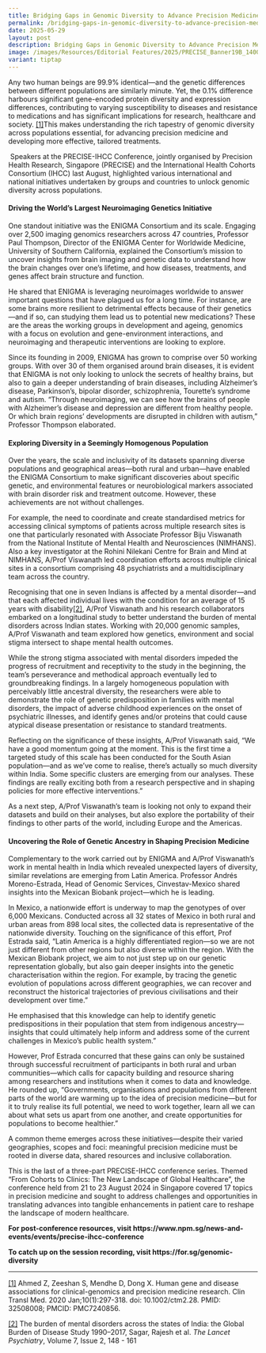 ```yaml
---
title: Bridging Gaps in Genomic Diversity to Advance Precision Medicine
permalink: /bridging-gaps-in-genomic-diversity-to-advance-precision-medicine/
date: 2025-05-29
layout: post
description: Bridging Gaps in Genomic Diversity to Advance Precision Medicine
image: /images/Resources/Editorial Features/2025/PRECISE_Banner19B_1400x800.jpg
variant: tiptap
---
```

<p>Any two human beings are 99.9% identical—and the genetic differences between
different populations are similarly minute. Yet, the 0.1% difference harbours
significant gene-encoded protein diversity and expression differences,
contributing to varying susceptibility to diseases and resistance to medications
and has significant implications for research, healthcare and society.
<a href="#_ftn1" rel="noopener noreferrer nofollow" target="_blank">[1]</a>This makes understanding the rich tapestry of genomic diversity
across populations essential, for advancing precision medicine and developing
more effective, tailored treatments.</p>
<p>&nbsp;Speakers at the PRECISE-IHCC Conference, jointly organised by Precision
Health Research, Singapore (PRECISE) and the International Health Cohorts
Consortium (IHCC) last August, highlighted various international and national
initiatives undertaken by groups and countries to unlock genomic diversity
across populations.&nbsp;</p>
<h4><strong>Driving the World’s Largest Neuroimaging Genetics Initiative</strong></h4>
<p>One standout initiative was the ENIGMA Consortium and its scale. Engaging
over 2,500 imaging genomics researchers across 47 countries, Professor
Paul Thompson, Director of the ENIGMA Center for Worldwide Medicine, University
of Southern California, explained the Consortium’s mission to uncover insights
from brain imaging and genetic data to understand how the brain changes
over one’s lifetime, and how diseases, treatments, and genes affect brain
structure and function.</p>
<p>He shared that ENIGMA is leveraging neuroimages worldwide to answer important
questions that have plagued us for a long time. For instance, are some
brains more resilient to detrimental effects because of their genetics—and
if so, can studying them lead us to potential new medications? These are
the areas the working groups in development and ageing, genomics with a
focus on evolution and gene-environment interactions, and neuroimaging
and therapeutic interventions are looking to explore.</p>
<p>Since its founding in 2009, ENIGMA has grown to comprise over 50 working
groups. With over 30 of them organised around brain diseases, it is evident
that ENIGMA is not only looking to unlock the secrets of healthy brains,
but also to gain a deeper understanding of brain diseases, including Alzheimer’s
disease, Parkinson’s, bipolar disorder, schizophrenia, Tourette’s syndrome
and autism. “Through neuroimaging, we can see how the brains of people
with Alzheimer’s disease and depression are different from healthy people.
Or which brain regions’ developments are disrupted in children with autism,”
Professor Thompson elaborated.</p>
<h4><strong>Exploring Diversity in a Seemingly Homogenous Population</strong></h4>
<p>Over the years, the scale and inclusivity of its datasets spanning diverse
populations and geographical areas—both rural and urban—have enabled the
ENIGMA Consortium to make significant discoveries about specific genetic,
and environmental features or neurobiological markers associated with brain
disorder risk and treatment outcome. However, these achievements are not
without challenges.</p>
<p>For example, the need to coordinate and create standardised metrics for
accessing clinical symptoms of patients across multiple research sites
is one that particularly resonated with Associate Professor Biju Viswanath
from the National Institute of Mental Health and Neurosciences (NIMHANS).
Also a key investigator at the Rohini Nilekani Centre for Brain and Mind
at NIMHANS, A/Prof Viswanath led coordination efforts across multiple clinical
sites in a consortium comprising 48 psychiatrists and a multidisciplinary
team across the country.</p>
<p>Recognising that one in seven Indians is affected by a mental disorder—and
that each affected individual lives with the condition for an average of
15 years with disability<a href="#_ftn2" rel="noopener noreferrer nofollow" target="_blank">[2]</a>, A/Prof Viswanath and his research collaborators
embarked on a longitudinal study to better understand the burden of mental
disorders across Indian states. Working with 20,000 genomic samples, A/Prof
Viswanath and team explored how genetics, environment and social stigma
intersect to shape mental health outcomes.</p>
<p>While the strong stigma associated with mental disorders impeded the progress
of recruitment and receptivity to the study in the beginning, the team’s
perseverance and methodical approach eventually led to groundbreaking findings.
In a largely homogeneous population with perceivably little ancestral diversity,
the researchers were able to demonstrate the role of genetic predisposition
in families with mental disorders, the impact of adverse childhood experiences
on the onset of psychiatric illnesses, and identify genes and/or proteins
that could cause atypical disease presentation or resistance to standard
treatments.&nbsp;</p>
<p>Reflecting on the significance of these insights, A/Prof Viswanath said,
“We have a good momentum going at the moment. This is the first time a
targeted study of this scale has been conducted for the South Asian population—and
as we’ve come to realise, there’s actually so much diversity within India.
Some specific clusters are emerging from our analyses. These findings are
really exciting both from a research perspective and in shaping policies
for more effective interventions.”</p>
<p>As a next step, A/Prof Viswanath’s team is looking not only to expand
their datasets and build on their analyses, but also explore the portability
of their findings to other parts of the world, including Europe and the
Americas.</p>
<h4><strong>Uncovering the Role of Genetic Ancestry in Shaping Precision Medicine</strong></h4>
<p>Complementary to the work carried out by ENIGMA and A/Prof Viswanath’s
work in mental health in India which revealed unexpected layers of diversity,
similar revelations are emerging from Latin America. Professor Andrés Moreno-Estrada,
Head of Genomic Services, Cinvestav-Mexico shared insights into the Mexican
Biobank project—which he is leading.</p>
<p>In Mexico, a nationwide effort is underway to map the genotypes of over
6,000 Mexicans. Conducted across all 32 states of Mexico in both rural
and urban areas from 898 local sites, the collected data is representative
of the nationwide diversity. Touching on the significance of this effort,
Prof Estrada said, “Latin America is a highly differentiated region—so
we are not just different from other regions but also diverse within the
region. With the Mexican Biobank project, we aim to not just step up on
our genetic representation globally, but also gain deeper insights into
the genetic characterisation within the region. For example, by tracing
the genetic evolution of populations across different geographies, we can
recover and reconstruct the historical trajectories of previous civilisations
and their development over time.”</p>
<p>He emphasised that this knowledge can help to identify genetic predispositions
in their population that stem from indigenous ancestry—insights that could
ultimately help inform and address some of the current challenges in Mexico’s
public health system.”</p>
<p>However, Prof Estrada concurred that these gains can only be sustained
through successful recruitment of participants in both rural and urban
communities—which calls for capacity building and resource sharing among
researchers and institutions when it comes to data and knowledge. He rounded
up, “Governments, organisations and populations from different parts of
the world are warming up to the idea of precision medicine—but for it to
truly realise its full potential, we need to work together, learn all we
can about what sets us apart from one another, and create opportunities
for populations to become healthier.”</p>
<p>A common theme emerges across these initiatives—despite their varied geographies,
scopes and foci: meaningful precision medicine must be rooted in diverse
data, shared resources and inclusive collaboration.</p>
<p>This is the last of a three-part PRECISE-IHCC conference series. Themed
“From Cohorts to Clinics: The New Landscape of Global Healthcare”, the
conference held from 21 to 23 August 2024 in Singapore covered 17 topics
in precision medicine and sought to address challenges and opportunities
in translating advances into tangible enhancements in patient care to reshape
the landscape of modern healthcare.</p>
<p></p>
<p><strong>For post-conference resources, visit <a rel="noopener noreferrer nofollow" target="_blank">https://www.npm.sg/news-and-events/events/precise-ihcc-conference</a></strong>
</p>
<p></p>
<p><strong>To catch up on the session recording, visit <a rel="noopener noreferrer nofollow" target="_blank">https://for.sg/genomic-diversity</a></strong>
</p>
<hr>
<p><a href="#_ftnref1" rel="noopener noreferrer nofollow" target="_blank">[1]</a> Ahmed
Z, Zeeshan S, Mendhe D, Dong X. Human gene and disease associations for
clinical-genomics and precision medicine research. Clin Transl Med. 2020
Jan;10(1):297-318. doi: 10.1002/ctm2.28. PMID: 32508008; PMCID: PMC7240856.</p>
<p><a href="#_ftnref2" rel="noopener noreferrer nofollow" target="_blank">[2]</a> The
burden of mental disorders across the states of India: the Global Burden
of Disease Study 1990–2017, Sagar, Rajesh et al. <em>The Lancet Psychiatry</em>,
Volume 7, Issue 2, 148 - 161</p>
<p>&nbsp;</p>